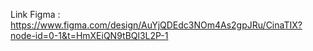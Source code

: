 Link Figma : https://www.figma.com/design/AuYjQDEdc3NOm4As2gpJRu/CinaTIX?node-id=0-1&t=HmXEiQN9tBQl3L2P-1

